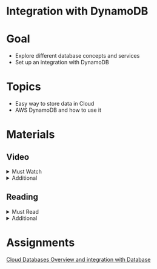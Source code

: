 # Integration with DynamoDB

# Goal

- Explore different database concepts and services
- Set up an integration with DynamoDB

# Topics

- Easy way to store data in Cloud
- AWS DynamoDB and how to use it

# Materials

## Video

<details>
  <summary>Must Watch</summary>

  The following content provides enough info to complete the task.

  <blockquote>

  <details>
    <summary>In English</summary>

   <blockquote>

   - [AWS Cloud Databases - part1. Creating DynamoDB table](https://videoportal.epam.com/video/GoPjaNyQq3Q3Zb9r76AN), ~4 mins
   - [AWS Cloud Databases - part2. Manipulating Data in DynamoDB Table](https://videoportal.epam.com/video/QDNRY5V9oB9Kbp3lJo2O), ~5 mins
   - [AWS Cloud Databases - part3. Accessing Data from Lambda](https://videoportal.epam.com/video/MNnV7g03KryZqMrNa0b3), ~4 mins
   </blockquote>
  </details>

  <details>
    <summary>In Russian</summary>

   <blockquote>

   - [RU Databases Intro](https://videoportal.epam.com/video/EKz1JeNKNODrw0vZ7v5Q), ~55 mins
   - [RU Databases in AWS](https://videoportal.epam.com/video/pZWva8oyobZWbRwB71m3), ~26 mins
   </blockquote>
  </details>

  </blockquote>

</details>

<details>
  <summary>Additional</summary>

  The following content provides more info for further studies.

  <blockquote>

  - [Journey to the Cloud - The Why](https://youtu.be/ot7joOiUG3o), ~24mins
  - [SQL vs NoSQL Explained](https://www.youtube.com/watch?v=ruz-vK8IesE), ~12 mins
  - [How to Choose a Database on AWS](https://www.youtube.com/watch?v=eK_umMYxZfM), ~7 mins
  </blockquote>

</details>

## Reading

<details>
  <summary>Must Read</summary>

  The following content provides enough info to complete the task.

  <blockquote>

  - [What is AWS Dynamo DB](https://docs.aws.amazon.com/amazondynamodb/latest/developerguide/Introduction.html)
  - [Setting up DynamoDB](https://docs.aws.amazon.com/amazondynamodb/latest/developerguide/SettingUp.html)
  - [AWS DynamoDB FAQs](https://aws.amazon.com/ru/dynamodb/faqs/)
  - [AWS SDK JS v3 - Developer Guide](https://docs.aws.amazon.com/sdk-for-javascript/v3/developer-guide/welcome.html)
  - [AWS SDK JS v3 - API Reference](https://docs.aws.amazon.com/AWSJavaScriptSDK/v3/latest/index.html)
  </blockquote>

</details>

<details>
  <summary>Additional</summary>

  The following content provides more info for further studies.

  <blockquote>

  - [Best practices for Amazon RDS](https://docs.aws.amazon.com/AmazonRDS/latest/UserGuide/CHAP_BestPractices.html)
  - [Using Amazon RDS with Amazon VPC](https://docs.aws.amazon.com/AmazonRDS/latest/UserGuide/USER_VPC.html)
  - [A guide to understanding database scaling patterns](https://www.freecodecamp.org/news/understanding-database-scaling-patterns/)
  - [AWS SDK for JavaScript examples](https://github.com/aws-samples/aws-sdk-js-notes-app)
  </blockquote>

</details>

# Assignments

[Cloud Databases Overview and integration with Database](task.md)
